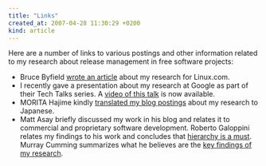 ```yaml
---
title: "Links"
created_at: 2007-04-28 11:30:29 +0200
kind: article
---
```


Here are a number of links to various postings and other information
related to my research about release management in free software projects:

<ul>

<li>Bruce Byfield <a href = "http://archive09.linux.com/articles/114247">wrote an
article</a> about my research for Linux.com.</li>

<li>I recently gave a presentation about my research at Google as part of
their Tech Talks series.  A <a href =
"http://www.youtube.com/watch?v=IKsQsxubuAA">video of this talk</a> is now
available.</li>

<li>MORITA Hajime kindly <a href =
"http://www.hyuki.com/yukiwiki/wiki.cgi?QualityImprovementInFreeSoftware">translated
my blog postings</a> about my research to Japanese.</li>

<li>Matt Asay briefly discussed my work in his blog and relates it to commercial
and proprietary software development.  Roberto Galoppini relates my
findings to his work and concludes that <a href =
"http://robertogaloppini.net/2007/04/02/open-source-production-time-based-release-management/">hierarchy
is a must</a>.  Murray Cumming summarizes what he believes are the <a href
=
"http://www.murrayc.com/permalink/2007/03/19/martin-michlmayrs-research-on-time-based-releases/">key
findings of my research</a>.

</li>

</ul>

